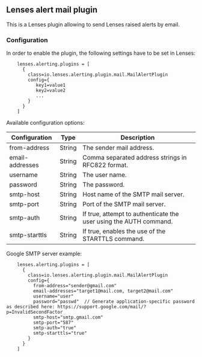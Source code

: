 ## Lenses alert mail plugin

This is a Lenses plugin allowing to send Lenses raised alerts by email.

### Configuration

In order to enable the plugin, the following settings have to be set in Lenses:

```
    lenses.alerting.plugins = [
      {
        class=io.lenses.alerting.plugin.mail.MailAlertPlugin
        config={
           key1=value1
           key2=value2
           ...
        }
      }
    ]
```

Available configuration options:
 
 |Configuration    | Type   | Description                                                        |
 |-----------------|--------|--------------------------------------------------------------------|
 | from-address    | String | The sender mail address.                                           |
 | email-addresses | String | Comma separated address strings in RFC822 format.                  |
 | username        | String | The user name.                                                     |
 | password        | String | The password.                                                      |
 | smtp-host       | String | Host name of the SMTP mail server.                                 |
 | smtp-port       | String | Port of the SMTP mail server.                                      |
 | smtp-auth       | String | If true, attempt to authenticate the user using the AUTH command.  |
 | smtp-starttls   | String | If true, enables the use of the STARTTLS command.                  |
 

 
Google SMTP server example:

```
    lenses.alerting.plugins = [
      {
        class=io.lenses.alerting.plugin.mail.MailAlertPlugin
        config={
          from-address="sender@gmail.com"
          email-addresses="target1@mail.com, target2@mail.com"
          username="user"
          password="passwd"  // Generate application-specific password as described here: https://support.google.com/mail/?p=InvalidSecondFactor
          smtp-host="smtp.gmail.com"
          smtp-port="587"
          smtp-auth="true"
          smtp-starttls="true"
        }
      }
    ]
```

